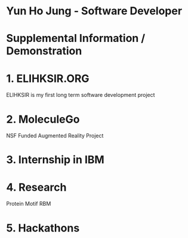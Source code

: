 # Yun Ho Jung - Software Developer
# Supplemental Information / Demonstration

# 1. ELIHKSIR.ORG
ELIHKSIR is my first long term software development project

# 2. MoleculeGo
NSF Funded Augmented Reality Project

# 3. Internship in IBM



# 4. Research
Protein Motif RBM

# 5. Hackathons
